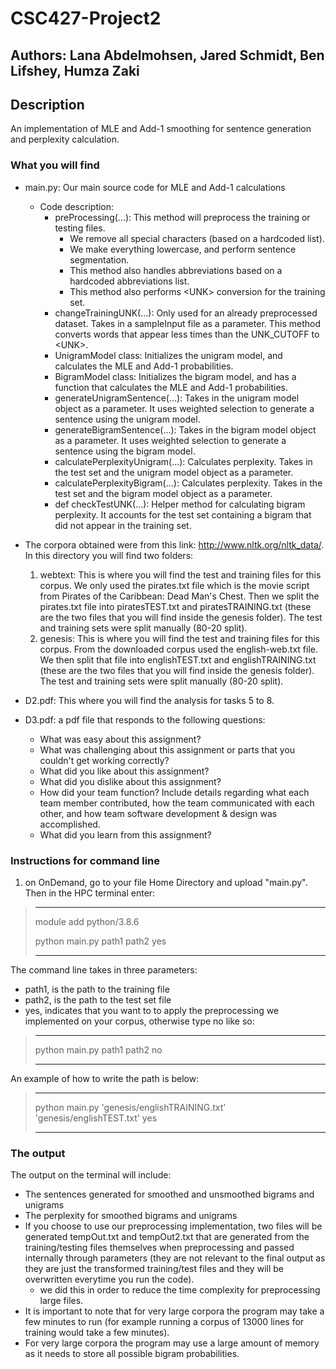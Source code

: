 # CSC427-Project2 
## Authors: Lana Abdelmohsen, Jared Schmidt, Ben Lifshey, Humza Zaki
## Description 
An implementation of MLE and Add-1 smoothing for sentence generation and perplexity calculation. 
### What you will find  
- main.py: Our main source code for MLE and Add-1 calculations
    - Code description:
      - preProcessing(...): This method will preprocess the training or testing files. 
        - We remove all special characters (based on a hardcoded list).
        - We make everything lowercase, and perform sentence segmentation. 
        - This method also handles abbreviations based on a hardcoded abbreviations list.
        - This method also performs <UNK<UNK>> conversion for the training set.
      - changeTrainingUNK(...): Only used for an already preprocessed dataset. Takes in a sampleInput file as a parameter. This method converts words that appear less times than the UNK_CUTOFF to <UNK<UNK>>.
      - UnigramModel class: Initializes the unigram model, and calculates the MLE and Add-1 probabilities.
      - BigramModel class: Initializes the bigram model, and has a function that calculates the MLE and Add-1 probabilities. 
      - generateUnigramSentence(...): Takes in the unigram model object as a parameter. It uses weighted selection to generate a sentence using the unigram model.
      - generateBigramSentence(...): Takes in the bigram model object as a parameter. It uses weighted selection to generate a sentence using the bigram model.
      - calculatePerplexityUnigram(...): Calculates perplexity. Takes in the test set and the unigram model object as a parameter.
      - calculatePerplexityBigram(...): Calculates perplexity. Takes in the test set and the bigram model object as a parameter. 
      - def checkTestUNK(...): Helper method for calculating bigram perplexity. It accounts for the test set containing a bigram that did not appear in the training set. 

- The corpora obtained were from this link: http://www.nltk.org/nltk_data/. In this directory you will find two folders: 
  1. webtext: This is where you will find the test and training files for this corpus. We only used the pirates.txt file which is the movie script from Pirates of the Caribbean: Dead Man's Chest. Then we split the pirates.txt file into piratesTEST.txt and piratesTRAINING.txt (these are the two files that you will find inside the genesis folder). The test and training sets were split manually (80-20 split).
  2. genesis: This is where you will find the test and training files for this corpus. From the downloaded corpus used the english-web.txt file. We then split that file into englishTEST.txt and englishTRAINING.txt (these are the two files that you will find inside the genesis folder). The test and training sets were split manually (80-20 split). 

- D2.pdf: This where you will find the analysis for tasks 5 to 8. 
 
- D3.pdf: a pdf file that responds to the following questions: 
    - What was easy about this assignment?
    - What was challenging about this assignment or parts that you couldn't get working correctly?
    - What did you like about this assignment?
    - What did you dislike about this assignment?
    - How did your team function? Include details regarding what each team
      member contributed, how the team communicated with each other, and
      how team software development & design was accomplished. 
    - What did you learn from this assignment?

### Instructions for command line 

1. on OnDemand, go to your file Home Directory and upload "main.py". Then in the HPC terminal enter: 
>***
> module add python/3.8.6
> 
> python main.py path1 path2 yes 
>***

The command line takes in three parameters: 
- path1, is the path to the training file
- path2, is the path to the test set file
- yes, indicates that you want to to apply the preprocessing we implemented on your corpus, otherwise type no like so:

>***
> python main.py path1 path2 no
>
>***

An example of how to write the path is below: 
>***
>python main.py 'genesis/englishTRAINING.txt' 
'genesis/englishTEST.txt' yes  
>
>***

### The output
The output on the terminal will include: 
  - The sentences generated for smoothed and unsmoothed bigrams and unigrams
  - The perplexity for smoothed bigrams and unigrams
  - If you choose to use our preprocessing implementation, two files will be generated tempOut.txt and tempOut2.txt that are generated from the training/testing files themselves when preprocessing and passed internally through parameters (they are not relevant to the final output as they are just the transformed training/test files and they will be overwritten everytime you run the code).
    - we did this in order to reduce the time complexity for preprocessing large files. 
  - It is important to note that for very large corpora the program may take a few minutes to run (for example running a corpus of 13000 lines for training would take a few minutes).
  - For very large corpora the program may use a large amount of memory as it needs to store all possible bigram probabilities. 
